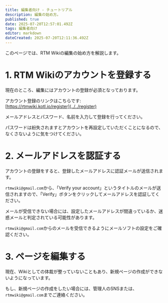 ```yaml
---
title: 編集者向け - チュートリアル
description: 編集の始め方。
published: true
date: 2025-07-20T12:57:01.492Z
tags: 編集者向け
editor: markdown
dateCreated: 2025-07-20T12:11:36.492Z
---
```


このページでは、RTM Wikiの編集の始め方を解説します。

# 1. RTM Wikiのアカウントを登録する
現在のところ、編集にはアカウントの登録が必須となっております。

アカウント登録のリンクはこちらです:  
[https://rtmwiki.kotl.io/register](../../register)

メールアドレスとパスワード、名前を入力して登録を行ってください。

パスワードは紛失されますとアカウントを再設定していただくことになるので、なくさないように気をつけてください。

# 2. メールアドレスを認証する
アカウントの登録をすると、登録したメールアドレスに認証メールが送信されます。

`rtmwiki@gmail.com`から、「Verify your account」というタイトルのメールが送信されますので、「Verify」ボタンをクリックしてメールアドレスを認証してください。

メールが受信できない場合には、設定したメールアドレスが間違っているか、迷惑メールと判定されている可能性があります。

`rtmwiki@gmail.com`からのメールを受信できるようにメールソフトの設定をご確認ください。

# 3. ページを編集する
現在、Wikiとしての体裁が整っていないこともあり、新規ページの作成ができないようになっています。

もし、新規ページの作成をしたい場合には、管理人のSNSまたは、`rtmwiki@gmail.com`までご連絡ください。
